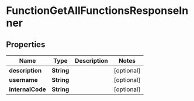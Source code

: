

# FunctionGetAllFunctionsResponseInner


## Properties

| Name | Type | Description | Notes |
|------------ | ------------- | ------------- | -------------|
|**description** | **String** |  |  [optional] |
|**username** | **String** |  |  [optional] |
|**internalCode** | **String** |  |  [optional] |



